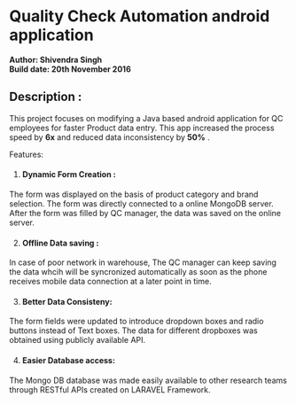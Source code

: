 # Quality Check Automation android application

__Author: Shivendra Singh \
Build date: 20th November 2016__


## Description : 
This project focuses on modifying a Java based android application for QC employees for faster Product data entry. This app increased the process speed by __6x__ and reduced data inconsistency by __50%__ .

Features:
1. #### Dynamic Form Creation : 
The form was displayed on the basis of product category and brand selection. The form was directly connected to a online MongoDB server. After the form was filled by QC manager, the data was saved on the online server.

2. #### Offline Data saving : 
In case of poor network in warehouse, The QC manager can keep saving the data whcih will be syncronized automatically as soon as the phone receives mobile data connection at a later point in time.

3. #### Better Data Consisteny: 
The form fields were updated to introduce dropdown boxes and radio buttons instead of Text boxes. The data for different dropboxes was obtained using publicly available API.

4. #### Easier Database access: 
The Mongo DB database was made easily available to other research teams through RESTful APIs created on LARAVEL Framework.

